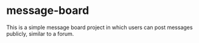 # message-board
This is a simple message board project in which users can post messages publicly, similar to a forum.
